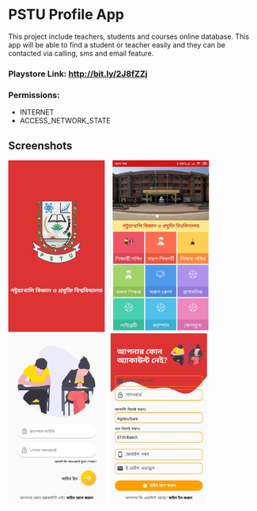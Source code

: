 # PSTU Profile App

This project include teachers, students and courses online database. This app will be able to find a student or teacher easily and 
they can be contacted via calling, sms and email feature.

### Playstore Link: http://bit.ly/2J8fZZj

### Permissions:
 - INTERNET
 - ACCESS_NETWORK_STATE
 
## Screenshots
<img src="screenshots/splash.jpg" width="195"> &nbsp;&nbsp; <img src="screenshots/dashboard.jpg" width="195">&nbsp;&nbsp; <img src="screenshots/students_profile/student_login.jpg" width="195">&nbsp;&nbsp; <img src="screenshots/students_profile/student_signup.jpg" width="195">
 
